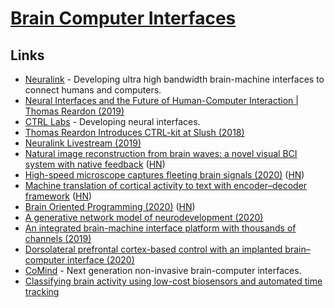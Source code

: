 # [Brain Computer Interfaces](https://en.wikipedia.org/wiki/Brain%E2%80%93computer_interface)

## Links

- [Neuralink](https://neuralink.com/) - Developing ultra high bandwidth brain-machine interfaces to connect humans and computers.
- [Neural Interfaces and the Future of Human-Computer Interaction | Thomas Reardon (2019)](https://overcast.fm/+IXbezizuY)
- [CTRL Labs](https://www.ctrl-labs.com/) - Developing neural interfaces.
- [Thomas Reardon Introduces CTRL-kit at Slush (2018)](https://www.youtube.com/watch?v=D8pB8sNBGlE)
- [Neuralink Livestream (2019)](https://youtu.be/r-vbh3t7WVI?t=5400)
- [Natural image reconstruction from brain waves: a novel visual BCI system with native feedback](https://www.biorxiv.org/content/10.1101/787101v3.full) ([HN](https://news.ycombinator.com/item?id=21449802))
- [High-speed microscope captures fleeting brain signals (2020)](https://www.sciencedaily.com/releases/2020/03/200319161523.htm) ([HN](https://news.ycombinator.com/item?id=22712512))
- [Machine translation of cortical activity to text with encoder–decoder framework](https://www.nature.com/articles/s41593-020-0608-8.epdf) ([HN](https://news.ycombinator.com/item?id=22736449))
- [Brain Oriented Programming (2020)](https://tobeva.com/articles/brain-oriented-programming/) ([HN](https://news.ycombinator.com/item?id=24165893))
- [A generative network model of neurodevelopment (2020)](https://www.biorxiv.org/content/10.1101/2020.08.13.249391v1)
- [An integrated brain-machine interface platform with thousands of channels (2019)](https://www.biorxiv.org/content/10.1101/703801v2)
- [Dorsolateral prefrontal cortex-based control with an implanted brain–computer interface (2020)](https://www.nature.com/articles/s41598-020-71774-5)
- [CoMind](https://comind.io/) - Next generation non-invasive brain-computer interfaces.
- [Classifying brain activity using low-cost biosensors and automated time tracking](https://github.com/ErikBjare/thesis)
